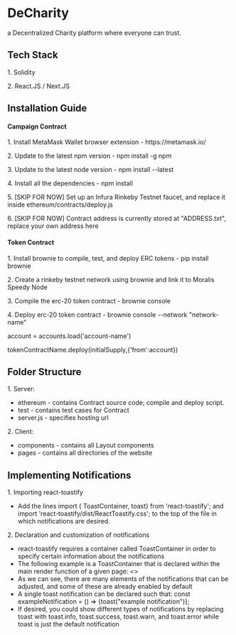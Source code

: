 <h1>DeCharity</h1>
<p>a Decentralized Charity platform where everyone can trust.<p>

<h2>Tech Stack</h2>
<p>1. Solidity</p>
<p>2. React.JS / Next.JS</p>

<h2>Installation Guide</h2>
<h4>Campaign Contract</h4>
<p>1. Install MetaMask Wallet browser extension - https://metamask.io/</p>
<p>2. Update to the latest npm version - npm install -g npm</p>
<p>3. Update to the latest node version - npm install --latest</p>
<p>4. Install all the dependencies - npm install</p>
<p>5. [SKIP FOR NOW] Set up an Infura Rinkeby Testnet faucet, and replace it inside ethereum/contracts/deploy.js</p>
<p>6. [SKIP FOR NOW] Contract address is currently stored at "ADDRESS.txt", replace your own address here</p>

<h4>Token Contract</h4>
<p>1. Install brownie to compile, test, and deploy ERC tokens - pip install brownie</p>
<p>2. Create a rinkeby testnet network using brownie and link it to Moralis Speedy Node</p>
<p>3. Compile the erc-20 token contract - brownie console </p>
<p>4. Deploy erc-20 token contract - brownie console --network "network-name"</p>
<p>                                  account = accounts.load('account-name')</p>
<p>                                  tokenContractName.deploy(initialSupply,{'from':account})</p>

<h2>Folder Structure</h2>
<p>1. Server:</p>
<ul>
  <li>ethereum - contains Contract source code; compile and deploy script.</li>
  <li>test - contains test cases for Contract</li>
  <li>server.js - specifies hosting url</li>
</ul>

<p>2. Client:</p>
<ul>
  <li>components - contains all Layout components</li>
  <li>pages - contains all directories of the website</li>
</ul>

<h2>Implementing Notifications</h2>
<p>1. Importing react-toastify</p>
<ul>
  <li>Add the lines import { ToastContainer, toast} from 'react-toastify'; and import 'react-toastify/dist/ReactToastify.css'; to the top of the file in which notifications are desired.</li>
</ul>

<p>2. Declaration and customization of notifications</p>
<ul>
  <li>react-toastify requires a container called ToastContainer in order to specify certain information about the notifications</li>
  <li>The following example is a ToastContainer that is declared within the main render function of a given page:
      <>
        <ToastContainer
        position="top-right"
        autoClose={5000}
        hideProgressBar={false}
        newestOnTop={false}
        closeOnClick
        rtl={false}
        pauseOnFocusLoss
        draggable
        pauseOnHover
        />
      </>
  </li>
  <li>As we can see, there are many elements of the notifications that can be adjusted, and some of these are already enabled by default</li>
  <li>A single toast notification can be declared such that: const exampleNotification = () => {toast("example notification")};</li>
  <li>If desired, you could show different types of notifications by replacing toast with toast.info, toast.success, toast.warn, and toast.error while toast is just the default notification</li>
</ul>

